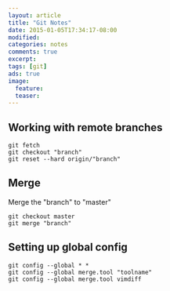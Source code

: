 ```yaml
---
layout: article
title: "Git Notes"
date: 2015-01-05T17:34:17-08:00
modified:
categories: notes
comments: true
excerpt:
tags: [git]
ads: true
image:
  feature:
  teaser:
---
```


## Working with remote branches

~~~
git fetch
git checkout "branch"
git reset --hard origin/"branch"
~~~

## Merge

Merge the "branch" to "master"

~~~
git checkout master
git merge "branch"
~~~

## Setting up global config

~~~
git config --global * *
git config --global merge.tool "toolname"
git config --global merge.tool vimdiff 
~~~
